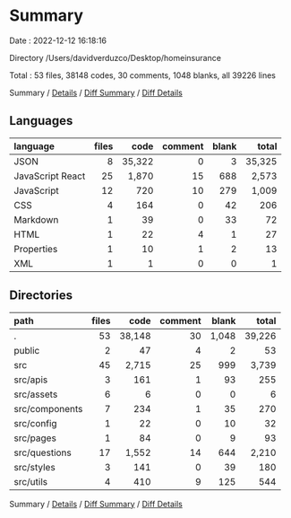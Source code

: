 # Summary

Date : 2022-12-12 16:18:16

Directory /Users/davidverduzco/Desktop/homeinsurance

Total : 53 files,  38148 codes, 30 comments, 1048 blanks, all 39226 lines

Summary / [Details](details.md) / [Diff Summary](diff.md) / [Diff Details](diff-details.md)

## Languages
| language | files | code | comment | blank | total |
| :--- | ---: | ---: | ---: | ---: | ---: |
| JSON | 8 | 35,322 | 0 | 3 | 35,325 |
| JavaScript React | 25 | 1,870 | 15 | 688 | 2,573 |
| JavaScript | 12 | 720 | 10 | 279 | 1,009 |
| CSS | 4 | 164 | 0 | 42 | 206 |
| Markdown | 1 | 39 | 0 | 33 | 72 |
| HTML | 1 | 22 | 4 | 1 | 27 |
| Properties | 1 | 10 | 1 | 2 | 13 |
| XML | 1 | 1 | 0 | 0 | 1 |

## Directories
| path | files | code | comment | blank | total |
| :--- | ---: | ---: | ---: | ---: | ---: |
| . | 53 | 38,148 | 30 | 1,048 | 39,226 |
| public | 2 | 47 | 4 | 2 | 53 |
| src | 45 | 2,715 | 25 | 999 | 3,739 |
| src/apis | 3 | 161 | 1 | 93 | 255 |
| src/assets | 6 | 6 | 0 | 0 | 6 |
| src/components | 7 | 234 | 1 | 35 | 270 |
| src/config | 1 | 22 | 0 | 10 | 32 |
| src/pages | 1 | 84 | 0 | 9 | 93 |
| src/questions | 17 | 1,552 | 14 | 644 | 2,210 |
| src/styles | 3 | 141 | 0 | 39 | 180 |
| src/utils | 4 | 410 | 9 | 125 | 544 |

Summary / [Details](details.md) / [Diff Summary](diff.md) / [Diff Details](diff-details.md)
